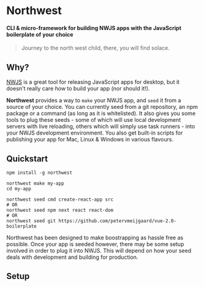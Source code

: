 # Northwest

#### CLI & micro-framework for building NWJS apps with the JavaScript boilerplate of your choice 

> Journey to the north west child, there, you will find solace.

## Why?

[NWJS](http://nwjs.io) is a great tool for releasing JavaScript apps for desktop, but it doesn't really care _how_ to build your app (nor should it!). 

**Northwest** provides a way to `make` your NWJS app, and `seed` it from a source of your choice. You can currently seed from a git repository, an npm package or a command (as long as it is whitelisted). It also gives you some tools to plug these seeds - some of which will use local development servers with live reloading, others which will simply use task runners -  into your NWJS development environment. You also get built-in scripts for publishing your app for Mac, Linux & Windows in various flavours. 

## Quickstart

```
npm install -g northwest 

northwest make my-app
cd my-app

northwest seed cmd create-react-app src
# OR
northwest seed npm next react react-dom
# OR
northwest seed git https://github.com/petervmeijgaard/vue-2.0-boilerplate
```

Northwest has been designed to make boostrapping as hassle free as possible. Once your app is seeded however, there may be some setup involved in order to plug it into NWJS. This will depend on how your seed deals with development and building for production.


## Setup










